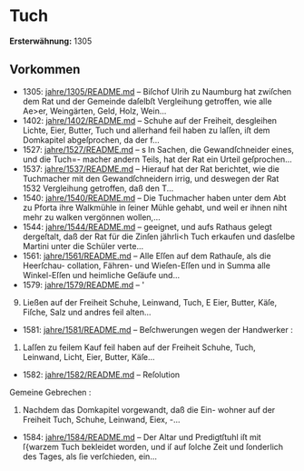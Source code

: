 # Tuch

**Ersterwähnung:** 1305

## Vorkommen
- 1305: [jahre/1305/README.md](../jahre/1305/README.md) – Biſchof Ulrih zu Naumburg hat zwiſchen dem Rat
und der Gemeinde daſelbſt Vergleihung getroffen, wie
alle Ae>er, Weingärten, Geld, Holz, Wein...
- 1402: [jahre/1402/README.md](../jahre/1402/README.md) – Schuhe auf der Freiheit, desgleihen Lichte, Eier,
Butter, Tuch und allerhand feil haben zu laſſen, iſt dem
Domkapitel abgeſprochen, da der f...
- 1527: [jahre/1527/README.md](../jahre/1527/README.md) – s In Sachen, die Gewandſchneider eines, und die Tuch=-
macher andern Teils, hat der Rat ein Urteil geſprochen...
- 1537: [jahre/1537/README.md](../jahre/1537/README.md) – Hierauf hat der Rat berichtet, wie die
Tuchmacher mit den Gewandſchneidern irrig, und deswegen
der Rat 1532 Vergleihung getroffen, daß den T...
- 1540: [jahre/1540/README.md](../jahre/1540/README.md) – Die Tuchmacher haben unter dem Abt zu Pforta ihre
Walkmühle in ſeiner Mühle gehabt, und weil er ihnen
niht mehr zu walken vergönnen wollen,...
- 1544: [jahre/1544/README.md](../jahre/1544/README.md) – geeignet, und aufs Rathaus gelegt dergeſtalt, daß der Rat
für die Zinſen jährli<h Tuch erkaufen und dasſelbe Martini
unter die Schüler verte...
- 1561: [jahre/1561/README.md](../jahre/1561/README.md) – Alle Eſſen auf dem Rathauſe, als die Heerſchau-
collation, Fähren- und Wieſen-Eſſen und in Summa alle
Winkel-Eſſen und heimliche Geſäufe und...
- 1579: [jahre/1579/README.md](../jahre/1579/README.md) – '

9) Ließen auf der Freiheit Schuhe, Leinwand, Tuch,
E Eier, Butter, Käſe, Fiſche, Salz und andres feil
alten...
- 1581: [jahre/1581/README.md](../jahre/1581/README.md) – Beſchwerungen wegen der Handwerker :

1) Laſſen zu feilem Kauf feil haben auf der Freiheit
Schuhe, Tuch, Leinwand, Licht, Eier, Butter, Käſe...
- 1582: [jahre/1582/README.md](../jahre/1582/README.md) – Reſolution

Gemeine Gebrechen :

1) Nachdem das Domkapitel vorgewandt, daß die Ein-
wohner auf der Freiheit Tuch, Schuhe, Leinwand, Eiex, -...
- 1584: [jahre/1584/README.md](../jahre/1584/README.md) – Der Altar und Predigtſtuhl iſt mit ſ{warzem
Tuch bekleidet worden, und iſ auf ſolche Zeit und ſonderlich
des Tages, als ſie verſchieden, ein...
